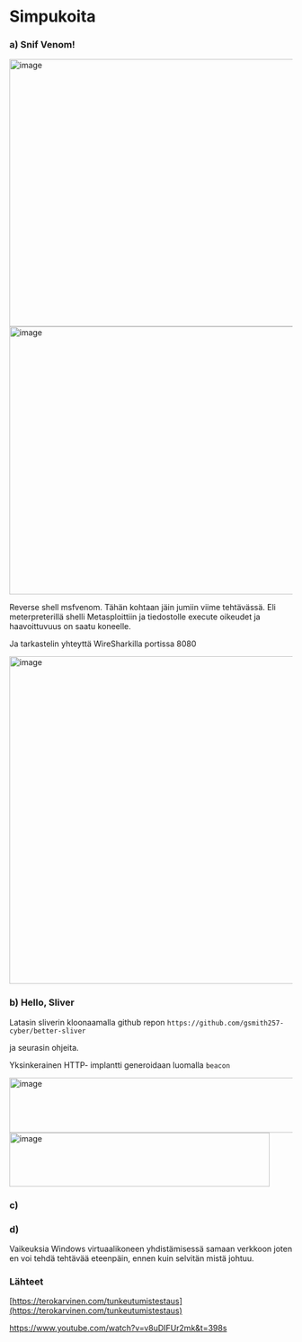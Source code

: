 # Simpukoita

### a) Snif Venom!

<img width="910" height="476" alt="image" src="https://github.com/user-attachments/assets/4e5f90d3-f51e-4c5b-a21b-c6b1a5574d98" />

<img width="910" height="477" alt="image" src="https://github.com/user-attachments/assets/a1557b52-698e-43c4-a1bc-91367a39b29e" />

Reverse shell msfvenom. Tähän kohtaan jäin jumiin viime tehtävässä. Eli meterpreterillä shelli Metasploittiin ja tiedostolle execute oikeudet ja haavoittuvuus on saatu koneelle.

Ja tarkastelin yhteyttä WireSharkilla portissa 8080

<img width="751" height="583" alt="image" src="https://github.com/user-attachments/assets/f5356d1b-8d50-4cbd-812a-a1efbf943131" />

### b)  Hello, Sliver

Latasin sliverin kloonaamalla github repon ```https://github.com/gsmith257-cyber/better-sliver```

 ja seurasin ohjeita.

Yksinkerainen HTTP- implantti generoidaan luomalla ```beacon```

<img width="720" height="98" alt="image" src="https://github.com/user-attachments/assets/08d0c998-eeb1-4b85-a51e-494d676ad128" />

<img width="463" height="96" alt="image" src="https://github.com/user-attachments/assets/12c957f6-8c76-43e8-b92f-22c4feea7421" />


### c)


### d)
Vaikeuksia Windows virtuaalikoneen yhdistämisessä samaan verkkoon joten en voi tehdä tehtävää eteenpäin, ennen kuin selvitän mistä johtuu.

### Lähteet

[https://terokarvinen.com/tunkeutumistestaus](https://terokarvinen.com/tunkeutumistestaus)

https://www.youtube.com/watch?v=v8uDIFUr2mk&t=398s
